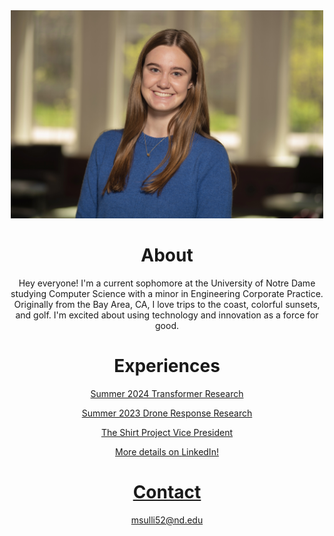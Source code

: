 
<div align="center">
  
  <img src="MollySullivanHeadshot.jpg" alt="Molly Sullivan" width="500"/>

  <h1>About</h1>

  <p>Hey everyone! I'm a current sophomore at the University of Notre Dame studying Computer Science with a minor in Engineering Corporate Practice. Originally from the Bay Area, CA, I love trips to the coast, colorful sunsets, and golf. I'm excited about using technology and innovation as a force for good. </p>

  <h1>Experiences</h1>

  <p><a href="https://www.nd.edu/](https://niemierlab.nd.edu/)">Summer 2024 Transformer Research</a></p>
  <p><a href="https://www.linkedin.com/feed/update/urn:li:activity:7092565379205492736/">Summer 2023 Drone Response Research</a></p>
  <p><a href="https://theshirt.nd.edu/">The Shirt Project Vice President</p>
  <p>More details on <a href="https://www.linkedin.com/in/molly-sullivan-nd/">LinkedIn! </p>

  <h1>Contact</h1>
  <p>msulli52@nd.edu</p>

</div>
